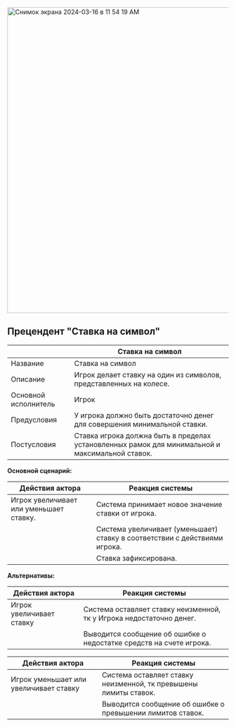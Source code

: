 
<img width="694" alt="Снимок экрана 2024-03-16 в 11 54 19 AM" src="https://github.com/vasilinich11/rtippo_university/assets/88510499/b5b5f7dc-6f6f-4b19-ae8e-8fccf7ce1b30">

## Прецендент "Ставка на символ"

| | Ставка на символ |
|---|---|
| Название | Ставка на символ |
| Описание | Игрок делает ставку на один из символов, представленных на колесе. |
| Основной исполнитель | Игрок |
| Предусловия | У игрока должно быть достаточно денег для совершения минимальной ставки. |
| Постусловия | Ставка игрока должна быть в пределах установленных рамок для минимальной и максимальной ставок. |


**Основной сценарий:**

| Действия актора | Реакция системы |
|---|---|
| Игрок увеличивает или уменьшает ставку. | Система принимает новое значение ставки от игрока. |
| | Система увеличивает (уменьшает) ставку в соответствии с действиями игрока. |
| | Ставка зафиксирована. |

**Альтернативы:**

| Действия актора | Реакция системы |
|---|---|
| Игрок увеличивает ставку | Система оставляет ставку неизменной, тк у Игрока недостаточно денег. |
| | Выводится сообщение об ошибке о недостатке средств на счете игрока. |

| Действия актора | Реакция системы |
|---|---|
| Игрок уменьшает или увеличивает ставку | Система оставляет ставку неизменной, тк превышены лимиты ставок. |
| | Выводится сообщение об ошибке о превышении лимитов ставок. |

